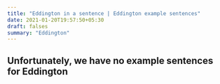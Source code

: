 ```yaml
---
title: "Eddington in a sentence | Eddington example sentences"
date: 2021-01-20T19:57:50+05:30
draft: falses
summary: "Eddington"
---
```

## Unfortunately, we have no example sentences for Eddington                 
